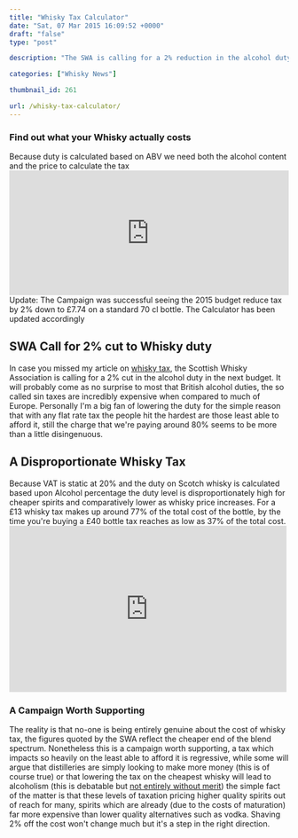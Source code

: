 ```yaml
---
title: "Whisky Tax Calculator"
date: "Sat, 07 Mar 2015 16:09:52 +0000"
draft: "false"
type: "post"

description: "The SWA is calling for a 2% reduction in the alcohol duty in the upcoming budget. Their claim that the 80% of the price of an average bottle of Scotch is tax has made headlines, but is it accurate? Learn the truth with Uisce Beatha"

categories: ["Whisky News"]

thumbnail_id: 261

url: /whisky-tax-calculator/
---
```


<h3>Find out what your Whisky actually costs</h3>
Because duty is calculated based on ABV we need both the alcohol content and the price to calculate the tax <iframe width="100%" height="225PX" src="http://uiscebeatha.co.uk/calculator.php" frameborder="0" allowfullscreen="allowfullscreen"></iframe> Update: The Campaign was successful seeing the 2015 budget reduce tax by 2% down to £7.74 on a standard 70 cl bottle. The Calculator has been updated accordingly
<h2>SWA Call for 2% cut to Whisky duty</h2>
In case you missed my article on <a href="http://uiscebeatha.co.uk/scotch-whisky-industry-turmoil/" title="Scotch Whisky Industry in Turmoil">whisky tax</a>, the Scottish Whisky Association is calling for a 2% cut in the alcohol duty in the next budget. It will probably come as no surprise to most that British alcohol duties, the so called sin taxes are incredibly expensive when compared to much of Europe. Personally I'm a big fan of lowering the duty for the simple reason that with any flat rate tax the people hit the hardest are those least able to afford it, still the charge that we're paying around 80% seems to be more than a little disingenuous.
<h2>A Disproportionate Whisky Tax</h2>
Because VAT is static at 20% and the duty on Scotch whisky is calculated based upon Alcohol percentage the duty level is disproportionately high for cheaper spirits and comparatively lower as whisky price increases. For a £13 whisky tax makes up around 77% of the total cost of the bottle, by the time you're buying a £40 bottle tax reaches as low as 37% of the total cost. <span style="text-align: center;"><iframe width="500" height="300" scrolling="no" frameborder="no" src="https://www.google.com/fusiontables/embedviz?containerId=googft-gviz-canvas&amp;viz=GVIZ&amp;t=LINE_AGGREGATE&amp;isXyPlot=true&amp;bsize=0.0&amp;q=select+col5%2C+col6%2C+col7+from+1aUVgF1oBgauNZiWfBkTdm9H5Up9Av0ffqyqQhgVV&amp;qrs=+where+col5+%3E%3D+&amp;qre=+and+col5+%3C%3D+&amp;qe=+order+by+col5+asc&amp;uiversion=2&amp;gco_forceIFrame=true&amp;gco_hasLabelsColumn=true&amp;width=500&amp;height=300"></iframe></span>
<h3>A Campaign Worth Supporting</h3>
The reality is that no-one is being entirely genuine about the cost of whisky tax, the figures quoted by the SWA reflect the cheaper end of the blend spectrum. Nonetheless this is a campaign worth supporting, a tax which impacts so heavily on the least able to afford it is regressive, while some will argue that distilleries are simply looking to make more money (this is of course true) or that lowering the tax on the cheapest whisky will lead to alcoholism (this is debatable but <a href="http://www.independent.co.uk/life-style/health-and-families/health-news/hundreds-of-lives-lost-over-failure-to-bring-in-minimum-alcohol-pricing-says-study-9765616.html">not entirely without merit</a>) the simple fact of the matter is that these levels of taxation pricing higher quality spirits out of reach for many, spirits which are already (due to the costs of maturation) far more expensive than lower quality alternatives such as vodka. Shaving 2% off the cost won't change much but it's a step in the right direction.
